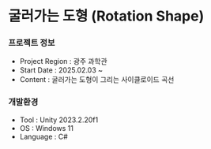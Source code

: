 # 굴러가는 도형 (Rotation Shape)

### 프로젝트 정보

- Project Region : 광주 과학관 
- Start Date : 2025.02.03 ~
- Content : 굴러가는 도형이 그리는 사이클로이드 곡선

### 개발환경

- Tool : Unity 2023.2.20f1
- OS : Windows 11
- Language : C#
